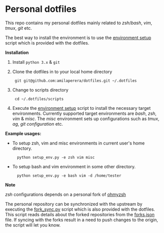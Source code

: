 Personal dotfiles
=================

This repo contains my personal dotfiles mainly related to _zsh_/_bash_, _vim_, _tmux_, _git_ etc.

The best way to install the environment is to use the
[environment setup](https://github.com/amilaperera/dotfiles/blob/master/scripts/setup_env.py) script which is provided with the dotfiles.

**Installation**

1. Install `python 3.x` & `git`

2. Clone the dotfiles in to your local home directory

        git git@github.com:amilaperera/dotfiles.git ~/.dotfiles

3. Change to scripts directory

        cd ~/.dotfiles/scripts

4. Execute the [environment setup](https://github.com/amilaperera/dotfiles/blob/master/scripts/setup_env.py)
script to install the necessary target environments. Currently supported target environments are
_bash_, _zsh_, _vim_ & _misc_. The _misc_ environment sets up configurations such as _tmux_, _ag_, _git configuration_ etc.

**Example usages:**

* To setup zsh, vim and misc environments in current user's home directory.

        python setup_env.py -e zsh vim misc

* To setup bash and vim environment in some other directory.

        python setup_env.py -e bash vim -d /home/tester


**Note**

_zsh_ configurations depends on a personal fork of [ohmyzsh](https://github.com/amilaperera/ohmyzsh)

The personal repository can be synchronized with the upstream by executing the
[fork_sync.py](https://github.com/amilaperera/dotfiles/blob/master/scripts/fork_sync.py) script which is also provided with the dotfiles.
This script reads details about the forked repositories from the
[forks.json](https://github.com/amilaperera/dotfiles/blob/master/scripts/forks.json) file.
If syncing with the forks result in a need to push changes to the origin, the script will let you know.

